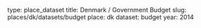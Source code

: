 type: place_dataset
title: Denmark / Government Budget
slug: places/dk/datasets/budget
place: dk
dataset: budget
year: 2014
